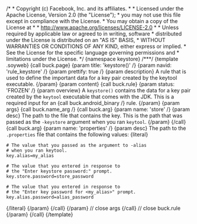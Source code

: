 /\* \* Copyright (c) Facebook, Inc. and its affiliates. \* \* Licensed
under the Apache License, Version 2.0 (the \"License\"); \* you may not
use this file except in compliance with the License. \* You may obtain a
copy of the License at \* \* http://www.apache.org/licenses/LICENSE-2.0
\* \* Unless required by applicable law or agreed to in writing,
software \* distributed under the License is distributed on an \"AS IS\"
BASIS, \* WITHOUT WARRANTIES OR CONDITIONS OF ANY KIND, either express
or implied. \* See the License for the specific language governing
permissions and \* limitations under the License. \*/ {namespace
keystore} /\*\*\*/ {template .soyweb} {call buck.page} {param title:
\'keystore()\' /} {param navid: \'rule_keystore\' /} {param prettify:
true /} {param description} A rule that is used to define the important
data for a key pair created by the keytool executable. {/param} {param
content} {call buck.rule} {param status: \'FROZEN\' /} {param overview}
A `keystore()` contains the data for a key pair created by the `keytool`
executable that comes with the JDK. This is a required input for an
{call buck.android_binary /} rule. {/param} {param args} {call
buck.name_arg /} {call buck.arg} {param name: \'store\' /} {param desc}
The path to the file that contains the key. This is the path that was
passed as the `-keystore` argument when you ran `keytool`. {/param}
{/call} {call buck.arg} {param name: \'properties\' /} {param desc} The
path to the `.properties` file that contains the following values:
{literal}

``` {.prettyprint .lang-py}
# The value that you passed as the argument to -alias
# when you ran keytool.
key.alias=my_alias

# The value that you entered in response to
# the "Enter keystore password:" prompt.
key.store.password=store_password

# The value that you entered in response to
# the "Enter key password for <my_alias>" prompt.
key.alias.password=alias_password
```

{/literal} {/param} {/call} {/param} // close args {/call} // close
buck.rule {/param} {/call} {/template}
